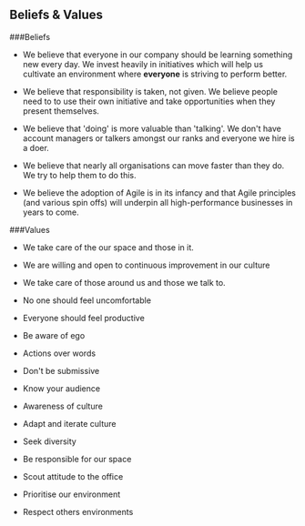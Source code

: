 ## Beliefs & Values

###Beliefs
* We believe that everyone in our company should be learning something new every day. We invest heavily in initiatives which will help us cultivate an environment where **everyone** is striving to perform better.

* We believe that responsibility is taken, not given. We believe people need to to use their own initiative and take opportunities when they present themselves.

* We believe that 'doing' is more valuable than 'talking'. We don't have account managers or talkers amongst our ranks and everyone we hire is a doer.

* We believe that nearly all organisations can move faster than they do. We try to help them to do this.

* We believe the adoption of Agile is in its infancy and that Agile principles (and various spin offs) will underpin all high-performance businesses in years to come.

###Values

* We take care of the our space and those in it.

* We are willing and open to continuous improvement in our culture

* We take care of those around us and those we talk to.

* No one should feel uncomfortable

* Everyone should feel productive

* Be aware of ego

* Actions over words

* Don't be submissive

* Know your audience

* Awareness of culture

* Adapt and iterate culture

* Seek diversity

* Be responsible for our space

* Scout attitude to the office

* Prioritise our environment

* Respect others environments
